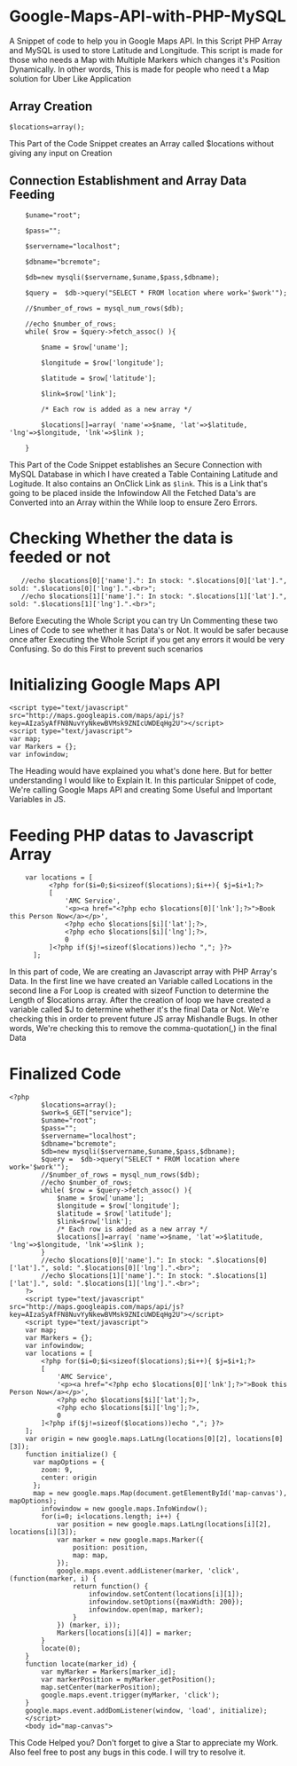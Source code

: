 # Google-Maps-API-with-PHP-MySQL
A Snippet of code to help you in Google Maps API. In this Script PHP Array and MySQL is used to store Latitude and Longitude. This script is made for those who needs a Map with Multiple Markers which changes it's Position Dynamically. In other words, This is made for people who need t a Map solution for Uber Like Application


<h2>Array Creation</h2>
<code>$locations=array();</code>

This Part of the Code Snippet creates an Array called $locations without giving any input on Creation

<h2>Connection Establishment and Array Data Feeding</h2>

        $uname="root";

        $pass="";
        
        $servername="localhost";
        
        $dbname="bcremote";
        
        $db=new mysqli($servername,$uname,$pass,$dbname);
        
        $query =  $db->query("SELECT * FROM location where work='$work'");
        
        //$number_of_rows = mysql_num_rows($db);  
        
        //echo $number_of_rows;
        while( $row = $query->fetch_assoc() ){
        
            $name = $row['uname'];
            
            $longitude = $row['longitude'];           
            
            $latitude = $row['latitude'];
            
            $link=$row['link'];
            
            /* Each row is added as a new array */
            
            $locations[]=array( 'name'=>$name, 'lat'=>$latitude, 'lng'=>$longitude, 'lnk'=>$link );
            
        }

This Part of the Code Snippet establishes an Secure Connection with MySQL Database in which I have created a Table Containing Latitude and Logitude. 
It also contains an OnClick Link as <code>$link</code>. This is a Link that's going to be placed inside the Infowindow
All the Fetched Data's are Converted into an Array within the While loop to ensure Zero Errors.


<h1>Checking Whether the data is feeded or not</h1>

       //echo $locations[0]['name'].": In stock: ".$locations[0]['lat'].", sold: ".$locations[0]['lng'].".<br>";
       //echo $locations[1]['name'].": In stock: ".$locations[1]['lat'].", sold: ".$locations[1]['lng'].".<br>";
       
Before Executing the Whole Script you can try Un Commenting these two Lines of Code to see whether it has Data's or Not. It would be safer because once after Executing the Whole Script if you get any errors it would be very Confusing. So do this First to prevent such scenarios


<h1>Initializing Google Maps API</h1>


    <script type="text/javascript" src="http://maps.googleapis.com/maps/api/js?key=AIzaSyAfFN8NuvYyNkewBVMsk9ZNIcUWDEqHg2U"></script> 
    <script type="text/javascript">
    var map;
    var Markers = {};
    var infowindow;
    

The Heading would have explained you what's done here. But for better understanding I would like to Explain It. In this particular Snippet of code, We're calling Google Maps API and creating Some Useful and Important Variables in JS.


<h1>Feeding PHP datas to Javascript Array</h1>


        var locations = [
              <?php for($i=0;$i<sizeof($locations);$i++){ $j=$i+1;?>
              [
                  'AMC Service',
                  '<p><a href="<?php echo $locations[0]['lnk'];?>">Book this Person Now</a></p>',
                  <?php echo $locations[$i]['lat'];?>,
                  <?php echo $locations[$i]['lng'];?>,
                  0
              ]<?php if($j!=sizeof($locations))echo ","; }?>
          ];

    
In this part of code, We are creating an Javascript array with PHP Array's Data. In the first line we have created an Variable called Locations in the second line a For Loop is created with sizeof Function to determine the Length of     $locations     array. After the creation of loop we have created a variable called $J to determine whether it's the final Data or Not. We're checking this in order to prevent future JS array Mishandle Bugs. In other words, We're checking this to remove the comma-quotation(,) in the final Data


<h1>Finalized Code</h1>


    <?php
            $locations=array();
            $work=$_GET["service"];
            $uname="root";
            $pass="";
            $servername="localhost";
            $dbname="bcremote";
            $db=new mysqli($servername,$uname,$pass,$dbname);
            $query =  $db->query("SELECT * FROM location where work='$work'");
            //$number_of_rows = mysql_num_rows($db);  
            //echo $number_of_rows;
            while( $row = $query->fetch_assoc() ){
                $name = $row['uname'];
                $longitude = $row['longitude'];                              
                $latitude = $row['latitude'];
                $link=$row['link'];
                /* Each row is added as a new array */
                $locations[]=array( 'name'=>$name, 'lat'=>$latitude, 'lng'=>$longitude, 'lnk'=>$link );
            }
            //echo $locations[0]['name'].": In stock: ".$locations[0]['lat'].", sold: ".$locations[0]['lng'].".<br>";
            //echo $locations[1]['name'].": In stock: ".$locations[1]['lat'].", sold: ".$locations[1]['lng'].".<br>";
        ?>
        <script type="text/javascript" src="http://maps.googleapis.com/maps/api/js?key=AIzaSyAfFN8NuvYyNkewBVMsk9ZNIcUWDEqHg2U"></script> 
        <script type="text/javascript">
        var map;
        var Markers = {};
        var infowindow;
        var locations = [
            <?php for($i=0;$i<sizeof($locations);$i++){ $j=$i+1;?>
            [
                'AMC Service',
                '<p><a href="<?php echo $locations[0]['lnk'];?>">Book this Person Now</a></p>',
                <?php echo $locations[$i]['lat'];?>,
                <?php echo $locations[$i]['lng'];?>,
                0
            ]<?php if($j!=sizeof($locations))echo ","; }?>
        ];
        var origin = new google.maps.LatLng(locations[0][2], locations[0][3]);
        function initialize() {
          var mapOptions = {
            zoom: 9,
            center: origin
          };
          map = new google.maps.Map(document.getElementById('map-canvas'), mapOptions);
            infowindow = new google.maps.InfoWindow();
            for(i=0; i<locations.length; i++) {
                var position = new google.maps.LatLng(locations[i][2], locations[i][3]);
                var marker = new google.maps.Marker({
                    position: position,
                    map: map,
                });
                google.maps.event.addListener(marker, 'click', (function(marker, i) {
                    return function() {
                        infowindow.setContent(locations[i][1]);
                        infowindow.setOptions({maxWidth: 200});
                        infowindow.open(map, marker);
                    }
                }) (marker, i));
                Markers[locations[i][4]] = marker;
            }
            locate(0);
        }
        function locate(marker_id) {
            var myMarker = Markers[marker_id];
            var markerPosition = myMarker.getPosition();
            map.setCenter(markerPosition);
            google.maps.event.trigger(myMarker, 'click');
        }
        google.maps.event.addDomListener(window, 'load', initialize);
        </script>
        <body id="map-canvas">
        
        
This Code Helped you? Don't forget to give a Star to appreciate my Work. Also feel free to post any bugs in this code. I will try to resolve it.
